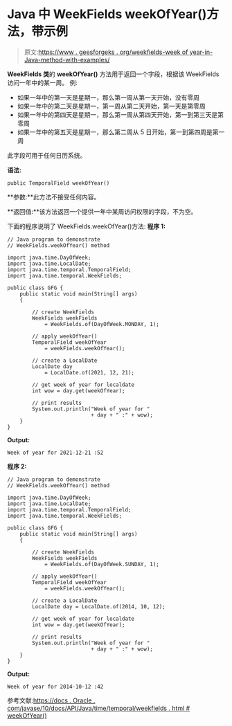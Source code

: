 # Java 中 WeekFields weekOfYear()方法，带示例

> 原文:[https://www . geesforgeks . org/weekfields-week of year-in-Java-method-with-examples/](https://www.geeksforgeeks.org/weekfields-weekofyear-method-in-java-with-examples/)

**WeekFields 类**的 **weekOfYear()** 方法用于返回一个字段，根据该 WeekFields 访问一年中的某一周。
例:

*   如果一年中的第一天是星期一，那么第一周从第一天开始，没有零周
*   如果一年中的第二天是星期一，第一周从第二天开始，第一天是第零周
*   如果一年中的第四天是星期一，那么第一周从第四天开始，第一到第三天是第零周
*   如果一年中的第五天是星期一，那么第二周从 5 日开始，第一到第四周是第一周

此字段可用于任何日历系统。

**语法:**

```
public TemporalField weekOfYear()

```

**参数:**此方法不接受任何内容。

**返回值:**该方法返回一个提供一年中某周访问权限的字段，不为空。

下面的程序说明了 WeekFields.weekOfYear()方法:
**程序 1:**

```
// Java program to demonstrate
// WeekFields.weekOfYear() method

import java.time.DayOfWeek;
import java.time.LocalDate;
import java.time.temporal.TemporalField;
import java.time.temporal.WeekFields;

public class GFG {
    public static void main(String[] args)
    {

        // create WeekFields
        WeekFields weekFields
            = WeekFields.of(DayOfWeek.MONDAY, 1);

        // apply weekOfYear()
        TemporalField weekOfYear
            = weekFields.weekOfYear();

        // create a LocalDate
        LocalDate day
            = LocalDate.of(2021, 12, 21);

        // get week of year for localdate
        int wow = day.get(weekOfYear);

        // print results
        System.out.println("Week of year for "
                           + day + " :" + wow);
    }
}
```

**Output:**

```
Week of year for 2021-12-21 :52

```

**程序 2:**

```
// Java program to demonstrate
// WeekFields.weekOfYear() method

import java.time.DayOfWeek;
import java.time.LocalDate;
import java.time.temporal.TemporalField;
import java.time.temporal.WeekFields;

public class GFG {
    public static void main(String[] args)
    {

        // create WeekFields
        WeekFields weekFields
            = WeekFields.of(DayOfWeek.SUNDAY, 1);

        // apply weekOfYear()
        TemporalField weekOfYear
            = weekFields.weekOfYear();

        // create a LocalDate
        LocalDate day = LocalDate.of(2014, 10, 12);

        // get week of year for localdate
        int wow = day.get(weekOfYear);

        // print results
        System.out.println("Week of year for "
                           + day + " :" + wow);
    }
}
```

**Output:**

```
Week of year for 2014-10-12 :42

```

参考文献:[https://docs . Oracle . com/javase/10/docs/API/Java/time/temporal/weekfields . html # weekOfYear()](https://docs.oracle.com/javase/10/docs/api/java/time/temporal/WeekFields.html#weekOfYear())